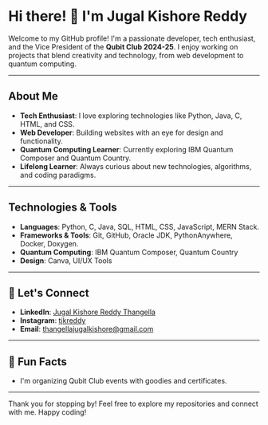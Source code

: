 # Hi there! 👋 I'm Jugal Kishore Reddy

Welcome to my GitHub profile! I'm a passionate developer, tech enthusiast, and the Vice President of the **Qubit Club 2024-25**. I enjoy working on projects that blend creativity and technology, from web development to quantum computing.

---

##  About Me
- **Tech Enthusiast**: I love exploring technologies like Python, Java, C, HTML, and CSS.  
- **Web Developer**: Building websites with an eye for design and functionality.  
- **Quantum Computing Learner**: Currently exploring IBM Quantum Composer and Quantum Country.  
- **Lifelong Learner**: Always curious about new technologies, algorithms, and coding paradigms.

---

##  Technologies & Tools
- **Languages**: Python, C, Java, SQL, HTML, CSS, JavaScript, MERN Stack.  
- **Frameworks & Tools**: Git, GitHub, Oracle JDK, PythonAnywhere, Docker, Doxygen.  
- **Quantum Computing**: IBM Quantum Composer, Quantum Country  
- **Design**: Canva, UI/UX Tools  

---

## 🔗 Let's Connect
- **LinkedIn**: [Jugal Kishore Reddy Thangella](https://linkedin.com/in/jugal-kishore-reddy-thangella)  
- **Instagram**: [tjkreddy](https://www.instagram.com/tjk_reddy_?igsh=MWc2OWZiMnFsenU5Zg%3D%3D&utm_source=qr)  
- **Email**: thangellajugalkishore@gmail.com

---

## 🌱 Fun Facts
-  I'm organizing Qubit Club events with goodies and certificates.  

---

Thank you for stopping by! Feel free to explore my repositories and connect with me. Happy coding!
